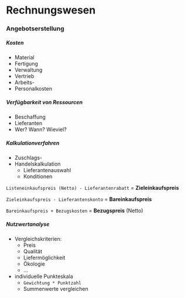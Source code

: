 # Rechnungswesen

### Angebotserstellung

##### Kosten
- Material
- Fertigung
- Verwaltung
- Vertrieb
- Arbeits-
- Personalkosten

##### Verfügbarkeit von Ressourcen
- Beschaffung
- Lieferanten
- Wer? Wann? Wieviel?

##### Kalkulationverfahren
- Zuschlags-
- Handelskalkulation
    - Lieferantenauswahl
    - Konditionen

`Listeneinkaufspreis (Netto) - Lieferantenrabatt`
= **Zieleinkaufspreis**

`Zieleinkaufspreis - Lieferantenskonto`
= **Bareinkaufspreis**

`Bareinkaufspreis + Bezugskosten`
= **Bezugspreis** (Netto)

##### Nutzwertanalyse
- Vergleichskriterien:
    - Preis
    - Qualität
    - Liefermöglichkeit
    - Ökologie
    - ...
- individuelle Punkteskala
    - `Gewichtung * Punktzahl`
    - Summenwerte vergleichen

####
